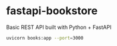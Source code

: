 # fastapi-bookstore
Basic REST API built with Python + FastAPI

```bash
uvicorn books:app --port=3000
```
